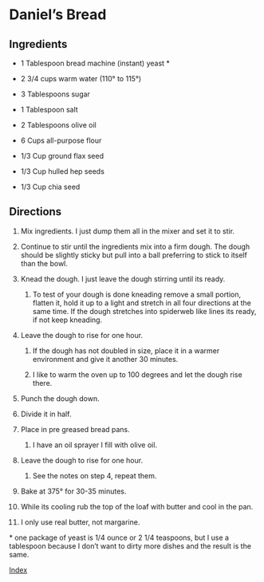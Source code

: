 # Daniel’s Bread

## Ingredients

-   1 Tablespoon bread machine (instant) yeast \*

-   2 3/4 cups warm water (110° to 115°)

-   3 Tablespoons sugar

-   1 Tablespoon salt

-   2 Tablespoons olive oil

-   6 Cups all-purpose flour

-   1/3 Cup ground flax seed

-   1/3 Cup hulled hep seeds

-   1/3 Cup chia seed

## Directions

1.  Mix ingredients. I just dump them all in the mixer and set it to stir.

2.  Continue to stir until the ingredients mix into a firm dough. The dough should be slightly sticky but pull into a ball preferring to stick to itself than the bowl.

3.  Knead the dough. I just leave the dough stirring until its ready.

    1.  To test of your dough is done kneading remove a small portion, flatten it, hold it up to a light and stretch in all four directions at the same time. If the dough stretches into spiderweb like lines its ready, if not keep kneading.

4.  Leave the dough to rise for one hour.

    1.  If the dough has not doubled in size, place it in a warmer environment and give it another 30 minutes.

    2.  I like to warm the oven up to 100 degrees and let the dough rise there.

5.  Punch the dough down.

6.  Divide it in half.

7.  Place in pre greased bread pans.

    1.  I have an oil sprayer I fill with olive oil.

8.  Leave the dough to rise for one hour.

    1.  See the notes on step 4, repeat them.

9.  Bake at 375° for 30-35 minutes.

10. While its cooling rub the top of the loaf with butter and cool in the pan.

11. I only use real butter, not margarine.

\* one package of yeast is 1/4 ounce or 2 1/4 teaspoons, but I use a tablespoon because I don’t want to dirty more dishes and the result is the same.

[Index](index.html)
